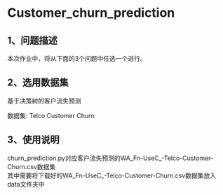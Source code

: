 # Customer_churn_prediction

## 1、问题描述
本次作业中，将从下面的3个问题中任选一个进行。

## 2、选用数据集
基于决策树的客户流失预测

数据集: Telco Customer Churn


## 3、使用说明
churn_prediction.py对应客户流失预测的WA_Fn-UseC_-Telco-Customer-Churn.csv数据集  
其中需要将下载好的WA_Fn-UseC_-Telco-Customer-Churn.csv数据集放入data文件夹中
